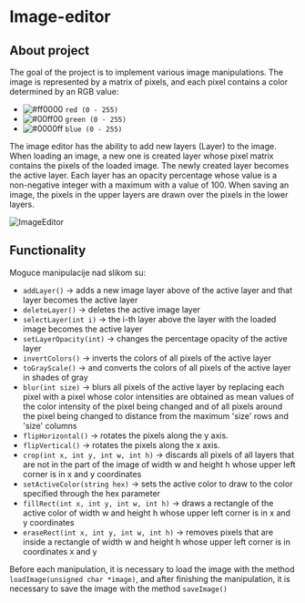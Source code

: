# Image-editor

## About project

The goal of the project is to implement various image manipulations. The image is represented by a matrix of pixels, and each pixel contains a color determined by an RGB value:

- ![#ff0000](https://placehold.co/15x15/f03c15/f03c15.png) `red (0 - 255)`
- ![#00ff00](https://placehold.co/15x15/c5f015/c5f015.png) `green (0 - 255)`
- ![#0000ff](https://placehold.co/15x15/1589F0/1589F0.png) `blue (0 - 255)`

The image editor has the ability to add new layers (Layer) to the image. When loading an image, a new one is created
layer whose pixel matrix contains the pixels of the loaded image. The newly created layer becomes the active layer. Each layer has an opacity percentage whose value is a non-negative integer with a maximum
with a value of 100. When saving an image, the pixels in the upper layers are drawn over the pixels in the lower
layers.

![ImageEditor](https://i.gifer.com/origin/42/422fbb8ad942a5fadf10429802be5d5b_w200.gif)

## Functionality

Moguce manipulacije nad slikom su:
- `addLayer()` -> adds a new image layer above of the active layer and that layer becomes the active layer
- `deleteLayer()` -> deletes the active image layer
- `selectLayer(int i)` -> the i-th layer above the layer with the loaded image becomes the active layer
- `setLayerOpacity(int)` -> changes the percentage opacity of the active layer
- `invertColors()` -> inverts the colors of all pixels of the active layer
- `toGrayScale()` -> and converts the colors of all pixels of the active layer in shades of gray
- `blur(int size)` -> blurs all pixels of the active layer by replacing each pixel with a pixel whose color intensities are obtained as mean values
of the color intensity of the pixel being changed and of all pixels around the pixel being changed to distance from the maximum 'size' rows and 'size' columns
- `flipHorizontal()` -> rotates the pixels along the y axis.
- `flipVertical()` -> rotates the pixels along the x axis.
- `crop(int x, int y, int w, int h)` -> discards all pixels of all layers that are not in the part of the image of width w and height h whose upper left corner is in x and y coordinates
- `setActiveColor(string hex)` -> sets the active color to draw to the color specified through the hex parameter
- `fillRect(int x, int y, int w, int h)` -> draws a rectangle of the active color of width w and height h whose upper left corner is in x and y coordinates
- `eraseRect(int x, int y, int w, int h)` -> removes pixels that are inside a rectangle of width w and height h whose upper left corner is in coordinates x and y

Before each manipulation, it is necessary to load the image with the method `loadImage(unsigned char *image)`, and after finishing the manipulation, it is necessary to save the image with the method `saveImage()`
